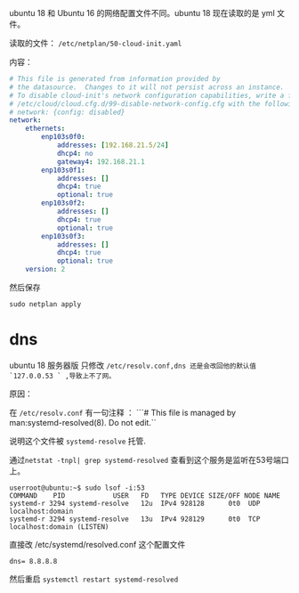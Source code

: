 ubuntu 18 和 Ubuntu 16 的网络配置文件不同。ubuntu 18 现在读取的是 yml 文件。

读取的文件： `/etc/netplan/50-cloud-init.yaml`

内容：

```yml
# This file is generated from information provided by
# the datasource.  Changes to it will not persist across an instance.
# To disable cloud-init's network configuration capabilities, write a file
# /etc/cloud/cloud.cfg.d/99-disable-network-config.cfg with the following:
# network: {config: disabled}
network:
    ethernets:
        enp103s0f0:
            addresses: [192.168.21.5/24]
            dhcp4: no
            gateway4: 192.168.21.1
        enp103s0f1:
            addresses: []
            dhcp4: true
            optional: true
        enp103s0f2:
            addresses: []
            dhcp4: true
            optional: true
        enp103s0f3:
            addresses: []
            dhcp4: true
            optional: true
    version: 2
```

然后保存

```shell
sudo netplan apply
```





# dns

ubuntu 18 服务器版 只修改 ``/etc/resolv.conf,dns 还是会改回他的默认值 `127.0.0.53 ` ,导致上不了网。``

原因：

在 `/etc/resolv.conf`   有一句注释 ： ```# This file is managed by man:systemd-resolved\(8\). Do not edit.``

说明这个文件被 `systemd-resolve` 托管.

通过`netstat -tnpl| grep systemd-resolved` 查看到这个服务是监听在53号端口上。

```shell
userroot@ubuntu:~$ sudo lsof -i:53
COMMAND    PID            USER   FD   TYPE DEVICE SIZE/OFF NODE NAME
systemd-r 3294 systemd-resolve   12u  IPv4 928128      0t0  UDP localhost:domain 
systemd-r 3294 systemd-resolve   13u  IPv4 928129      0t0  TCP localhost:domain (LISTEN)
```

直接改 /etc/systemd/resolved.conf 这个配置文件

```shell
dns= 8.8.8.8
```

然后重启 `systemctl restart systemd-resolved`

